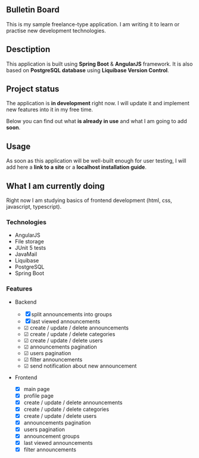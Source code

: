 ## Bulletin Board

This is my sample freelance-type application. 
I am writing it to learn or practise new development technologies.

## Desctiption

This application is built using **Spring Boot** & **AngularJS** framework.
It is also based on **PostgreSQL database** using **Liquibase Version Control**.

## Project status

The application is **in development** right now. 
I will update it and implement new features into it in my free time. 

Below you can find out what **is already in use** and what I am going to add **soon**.

## Usage

As soon as this application will be well-built enough for user testing, 
I will add here a **link to a site** or a **localhost installation guide**.

## What I am currently doing

Right now I am studying basics of frontend development (html, css, javascript, typescript).

### Technologies

- AngularJS
- File storage
- JUnit 5 tests
- JavaMail
- Liquibase
- PostgreSQL
- Spring Boot

### Features

- Backend

    - ☒ split announcements into groups
    - ☒ last viewed announcements
    - ☑ create / update / delete announcements
    - ☑ create / update / delete categories
    - ☑ create / update / delete users
    - ☑ announcements pagination
    - ☑ users pagination
    - ☑ filter announcements
    - ☑ send notification about new announcement


- Frontend

    - ☒ main page
    - ☒ profile page
    - ☒ create / update / delete announcements
    - ☒ create / update / delete categories
    - ☒ create / update / delete users
    - ☒ announcements pagination
    - ☒ users pagination
    - ☒ announcement groups
    - ☒ last viewed announcements
    - ☒ filter announcements